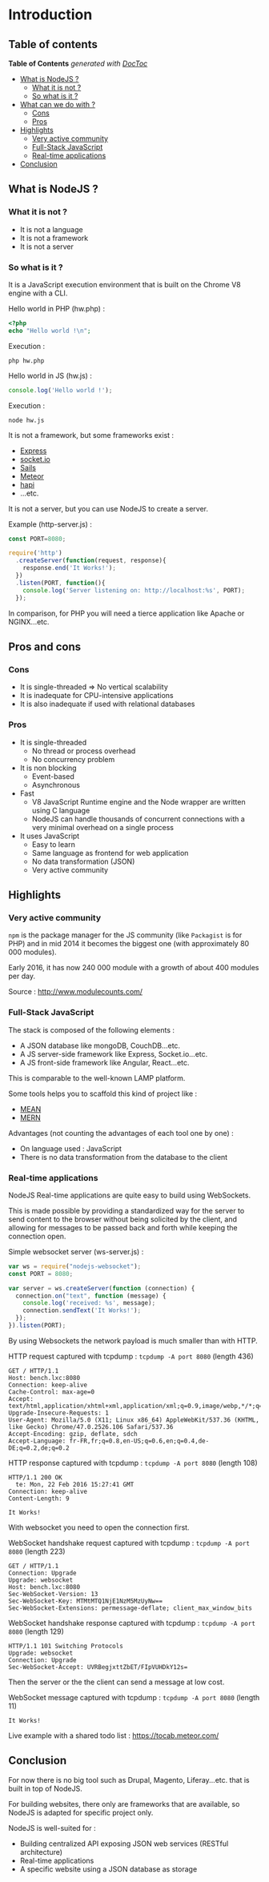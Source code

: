 # Introduction

## Table of contents

<!-- START doctoc generated TOC please keep comment here to allow auto update -->
<!-- DON'T EDIT THIS SECTION, INSTEAD RE-RUN doctoc TO UPDATE -->
**Table of Contents**  *generated with [DocToc](https://github.com/thlorenz/doctoc)*

- [What is NodeJS ?](#what-is-nodejs-)
  - [What it is not ?](#what-it-is-not-)
  - [So what is it ?](#so-what-is-it-)
- [What can we do with ?](#what-can-we-do-with-)
  - [Cons](#cons)
  - [Pros](#pros)
- [Highlights](#highlights)
  - [Very active community](#very-active-community)
  - [Full-Stack JavaScript](#full-stack-javascript)
  - [Real-time applications](#real-time-applications)
- [Conclusion](#conclusion)

<!-- END doctoc generated TOC please keep comment here to allow auto update -->

## What is NodeJS ?

### What it is not ?

* It is not a language
* It is not a framework
* It is not a server

### So what is it ?

It is a JavaScript execution environment that is built on the Chrome V8 engine with a CLI.

Hello world in PHP (hw.php) :
```PHP
<?php
echo "Hello world !\n";
```

Execution :
```shell
php hw.php
```

Hello world in JS (hw.js) :
```JavaScript
console.log('Hello world !');
```

Execution :
```shell
node hw.js
```

It is not a framework, but some frameworks exist :
* [Express](http://expressjs.com/)
* [socket.io](http://socket.io/)
* [Sails](http://sailsjs.org/)
* [Meteor](https://www.meteor.com/)
* [hapi](http://hapijs.com/)
* ...etc.

It is not a server, but you can use NodeJS to create a server.

Example (http-server.js) :
```JavaScript
const PORT=8080;

require('http')
  .createServer(function(request, response){
    response.end('It Works!');
  })
  .listen(PORT, function(){
    console.log('Server listening on: http://localhost:%s', PORT);
  });
```

In comparison, for PHP you will need a tierce application like Apache or NGINX...etc.

## Pros and cons

### Cons

* It is single-threaded => No vertical scalability
* It is inadequate for CPU-intensive applications
* It is also inadequate if used with relational databases

### Pros

* It is single-threaded
  * No thread or process overhead
  * No concurrency problem
* It is non blocking
  * Event-based
  * Asynchronous
* Fast
  * V8 JavaScript Runtime engine and the Node wrapper are written using C language
  * NodeJS can handle thousands of concurrent connections with a very minimal overhead on a single process
* It uses JavaScript
  * Easy to learn
  * Same language as frontend for web application
  * No data transformation (JSON)
  * Very active community

## Highlights

### Very active community

`npm` is the package manager for the JS community (like `Packagist` is for PHP) and in mid 2014 it becomes the biggest one (with approximately 80 000 modules).

Early 2016, it has now 240 000 module with a growth of about 400 modules per day.

Source : http://www.modulecounts.com/

### Full-Stack JavaScript

The stack is composed of the following elements :
* A JSON database like mongoDB, CouchDB...etc.
* A JS server-side framework like Express, Socket.io...etc.
* A JS front-side framework like Angular, React...etc.

This is comparable to the well-known LAMP platform.  

Some tools helps you to scaffold this kind of project like :
* [MEAN](http://mean.io/)
* [MERN](http://mern.io/)

Advantages (not counting the advantages of each tool one by one) :
* On language used : JavaScript
* There is no data transformation from the database to the client

### Real-time applications

NodeJS Real-time applications are quite easy to build using WebSockets.

This is made possible by providing a standardized way for the server to send content to the browser without being solicited by the client, and allowing for messages to be passed back and forth while keeping the connection open.

Simple websocket server (ws-server.js) :
```JavaScript
var ws = require("nodejs-websocket");
const PORT = 8080;

var server = ws.createServer(function (connection) {
  connection.on("text", function (message) {
    console.log('received: %s', message);
    connection.sendText('It Works!');
  });
}).listen(PORT);
```

By using Websockets the network payload is much smaller than with HTTP.

HTTP request captured with  tcpdump : `tcpdump -A port 8080` (length 436)
```
GET / HTTP/1.1
Host: bench.lxc:8080
Connection: keep-alive
Cache-Control: max-age=0
Accept: text/html,application/xhtml+xml,application/xml;q=0.9,image/webp,*/*;q=0.8
Upgrade-Insecure-Requests: 1
User-Agent: Mozilla/5.0 (X11; Linux x86_64) AppleWebKit/537.36 (KHTML, like Gecko) Chrome/47.0.2526.106 Safari/537.36
Accept-Encoding: gzip, deflate, sdch
Accept-Language: fr-FR,fr;q=0.8,en-US;q=0.6,en;q=0.4,de-DE;q=0.2,de;q=0.2
```

HTTP response captured with  tcpdump : `tcpdump -A port 8080` (length 108)
```
HTTP/1.1 200 OK
  te: Mon, 22 Feb 2016 15:27:41 GMT
Connection: keep-alive
Content-Length: 9

It Works!
```

With websocket you need to open the connection first.

WebSocket handshake request captured with  tcpdump : `tcpdump -A port 8080` (length 223)
```
GET / HTTP/1.1
Connection: Upgrade
Upgrade: websocket
Host: bench.lxc:8080
Sec-WebSocket-Version: 13
Sec-WebSocket-Key: MTMtMTQ1NjE1NzM5MzUyNw==
Sec-WebSocket-Extensions: permessage-deflate; client_max_window_bits
```

WebSocket handshake response captured with  tcpdump : `tcpdump -A port 8080` (length 129)
```
HTTP/1.1 101 Switching Protocols
Upgrade: websocket
Connection: Upgrade
Sec-WebSocket-Accept: UVRBegjxttZbET/FIpVUHDkY12s=
```

Then the server or the the client can send a message at low cost.

WebSocket message captured with tcpdump : `tcpdump -A port 8080` (length 11)
```
It Works!
```

Live example with a shared todo list : https://tocab.meteor.com/

## Conclusion

For now there is no big tool such as Drupal, Magento, Liferay...etc. that is built in top of NodeJS.

For building websites, there only are frameworks that are available, so NodeJS is adapted for specific project only.

NodeJS is well-suited for :
* Building centralized API exposing JSON web services (RESTful architecture)
* Real-time applications
* A specific website using a JSON database as storage
